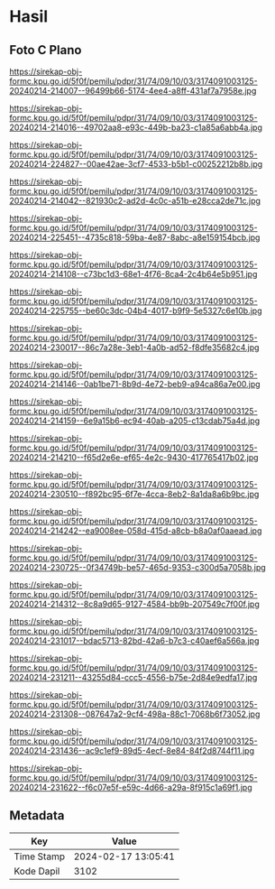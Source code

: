 # Hasil

## Foto C Plano

https://sirekap-obj-formc.kpu.go.id/5f0f/pemilu/pdpr/31/74/09/10/03/3174091003125-20240214-214007--96499b66-5174-4ee4-a8ff-431af7a7958e.jpg

https://sirekap-obj-formc.kpu.go.id/5f0f/pemilu/pdpr/31/74/09/10/03/3174091003125-20240214-214016--49702aa8-e93c-449b-ba23-c1a85a6abb4a.jpg

https://sirekap-obj-formc.kpu.go.id/5f0f/pemilu/pdpr/31/74/09/10/03/3174091003125-20240214-224827--00ae42ae-3cf7-4533-b5b1-c00252212b8b.jpg

https://sirekap-obj-formc.kpu.go.id/5f0f/pemilu/pdpr/31/74/09/10/03/3174091003125-20240214-214042--821930c2-ad2d-4c0c-a51b-e28cca2de71c.jpg

https://sirekap-obj-formc.kpu.go.id/5f0f/pemilu/pdpr/31/74/09/10/03/3174091003125-20240214-225451--4735c818-59ba-4e87-8abc-a8e159154bcb.jpg

https://sirekap-obj-formc.kpu.go.id/5f0f/pemilu/pdpr/31/74/09/10/03/3174091003125-20240214-214108--c73bc1d3-68e1-4f76-8ca4-2c4b64e5b951.jpg

https://sirekap-obj-formc.kpu.go.id/5f0f/pemilu/pdpr/31/74/09/10/03/3174091003125-20240214-225755--be60c3dc-04b4-4017-b9f9-5e5327c6e10b.jpg

https://sirekap-obj-formc.kpu.go.id/5f0f/pemilu/pdpr/31/74/09/10/03/3174091003125-20240214-230017--86c7a28e-3eb1-4a0b-ad52-f8dfe35682c4.jpg

https://sirekap-obj-formc.kpu.go.id/5f0f/pemilu/pdpr/31/74/09/10/03/3174091003125-20240214-214146--0ab1be71-8b9d-4e72-beb9-a94ca86a7e00.jpg

https://sirekap-obj-formc.kpu.go.id/5f0f/pemilu/pdpr/31/74/09/10/03/3174091003125-20240214-214159--6e9a15b6-ec94-40ab-a205-c13cdab75a4d.jpg

https://sirekap-obj-formc.kpu.go.id/5f0f/pemilu/pdpr/31/74/09/10/03/3174091003125-20240214-214210--f65d2e6e-ef65-4e2c-9430-417765417b02.jpg

https://sirekap-obj-formc.kpu.go.id/5f0f/pemilu/pdpr/31/74/09/10/03/3174091003125-20240214-230510--f892bc95-6f7e-4cca-8eb2-8a1da8a6b9bc.jpg

https://sirekap-obj-formc.kpu.go.id/5f0f/pemilu/pdpr/31/74/09/10/03/3174091003125-20240214-214242--ea9008ee-058d-415d-a8cb-b8a0af0aaead.jpg

https://sirekap-obj-formc.kpu.go.id/5f0f/pemilu/pdpr/31/74/09/10/03/3174091003125-20240214-230725--0f34749b-be57-465d-9353-c300d5a7058b.jpg

https://sirekap-obj-formc.kpu.go.id/5f0f/pemilu/pdpr/31/74/09/10/03/3174091003125-20240214-214312--8c8a9d65-9127-4584-bb9b-207549c7f00f.jpg

https://sirekap-obj-formc.kpu.go.id/5f0f/pemilu/pdpr/31/74/09/10/03/3174091003125-20240214-231017--bdac5713-82bd-42a6-b7c3-c40aef6a566a.jpg

https://sirekap-obj-formc.kpu.go.id/5f0f/pemilu/pdpr/31/74/09/10/03/3174091003125-20240214-231211--43255d84-ccc5-4556-b75e-2d84e9edfa17.jpg

https://sirekap-obj-formc.kpu.go.id/5f0f/pemilu/pdpr/31/74/09/10/03/3174091003125-20240214-231308--087647a2-9cf4-498a-88c1-7068b6f73052.jpg

https://sirekap-obj-formc.kpu.go.id/5f0f/pemilu/pdpr/31/74/09/10/03/3174091003125-20240214-231436--ac9c1ef9-89d5-4ecf-8e84-84f2d8744f11.jpg

https://sirekap-obj-formc.kpu.go.id/5f0f/pemilu/pdpr/31/74/09/10/03/3174091003125-20240214-231622--f6c07e5f-e59c-4d66-a29a-8f915c1a69f1.jpg


## Metadata

| Key        | Value               |
| ---------- | ------------------- |
| Time Stamp | 2024-02-17 13:05:41 |
| Kode Dapil | 3102                |



